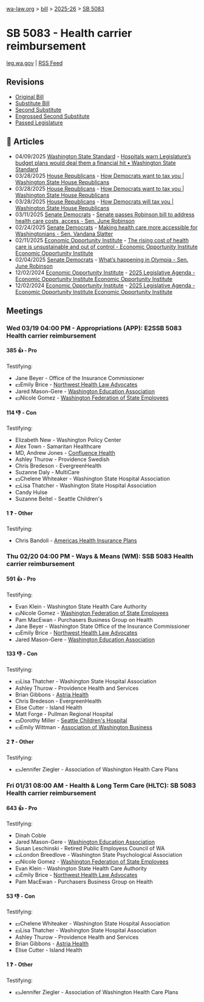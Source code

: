 [wa-law.org](/) > [bill](/bill/) > [2025-26](/bill/2025-26/) > [SB 5083](/bill/2025-26/sb/5083/)

# SB 5083 - Health carrier reimbursement
[leg.wa.gov](https://app.leg.wa.gov/billsummary?BillNumber=5083&Year=2025&Initiative=false) | [RSS Feed](./rss.xml)

## Revisions
* [Original Bill](1/)
* [Substitute Bill](S/)
* [Second Substitute](S2/)
* [Engrossed Second Substitute](S2.E/)
* [Passed Legislature](S2.PL/)

## 📰 Articles
* 04/09/2025 [Washington State Standard](/org/washington_state_standard/) - [Hospitals warn Legislature’s budget plans would deal them a financial hit • Washington State Standard](https://washingtonstatestandard.com/2025/04/09/hospitals-warn-legislatures-budget-plans-would-deal-them-a-financial-hit/#:~:text=Senate%20Bill%205083)
* 03/28/2025 [House Republicans](/org/house_republicans/) - [How Democrats want to tax you | Washington State House Republicans](http://houserepublicans.wa.gov/how-democrats-want-to-tax-you/#:~:text=Senate%20Bill%205083)
* 03/28/2025 [House Republicans](/org/house_republicans/) - [How Democrats want to tax you | Washington State House Republicans](https://houserepublicans.wa.gov/how-democrats-want-to-tax-you/#:~:text=Senate%20Bill%205083)
* 03/28/2025 [House Republicans](/org/house_republicans/) - [How Democrats will tax you | Washington State House Republicans](https://houserepublicans.wa.gov/how-democrats-will-tax-you/#:~:text=Senate%20Bill%205083%20|%20Insurance%20premiums)
* 03/11/2025 [Senate Democrats](/org/senate_democrats/) - [Senate passes Robinson bill to address health care costs, access - Sen. June Robinson](https://senatedemocrats.wa.gov/robinson/2025/03/11/senate-passes-robinson-bill-to-address-health-care-costs-access/#:~:text=Senate%20Bill%205083)
* 02/24/2025 [Senate Democrats](/org/senate_democrats/) - [Making health care more accessible for Washingtonians - Sen. Vandana Slatter](https://senatedemocrats.wa.gov/slatter/2025/02/24/making-health-care-more-accessible-for-washingtonians/#:~:text=SB%205083)
* 02/11/2025 [Economic Opportunity Institute](/org/economic_opportunity_institute/) - [The rising cost of health care is unsustainable and out of control - Economic Opportunity Institute Economic Opportunity Institute](https://www.opportunityinstitute.org/blog/post/health-care-costs-unsustainable-out-of-control/#:~:text=Senate%20Bill%205083)
* 02/04/2025 [Senate Democrats](/org/senate_democrats/) - [What’s happening in Olympia - Sen. June Robinson](https://senatedemocrats.wa.gov/robinson/2025/02/04/whats-happening-in-olympia/#:~:text=Senate%20Bill%205083)
* 12/02/2024 [Economic Opportunity Institute](/org/economic_opportunity_institute/) - [2025 Legislative Agenda - Economic Opportunity Institute Economic Opportunity Institute](https://www.opportunityinstitute.org/2025-legislative-agenda/#:~:text=Senate%20Bill%205083)
* 12/02/2024 [Economic Opportunity Institute](/org/economic_opportunity_institute/) - [2025 Legislative Agenda - Economic Opportunity Institute Economic Opportunity Institute](https://www.opportunityinstitute.org/current-projects__trashed/2025-legislative-agenda/#:~:text=Senate%20Bill%205083)

## Meetings
### Wed 03/19 04:00 PM - Appropriations (APP): E2SSB 5083 Health carrier reimbursement
#### 385 👍 - Pro
Testifying:
* Jane Beyer - Office of the Insurance Commissioner
* 💵Emily Brice - [Northwest Health Law Advocates](/org/northwest_health_law_advocates/)
* Jared Mason-Gere - [Washington Education Association](/org/washington_education_association/)
* 💵Nicole Gomez - [Washington Federation of State Employees](/org/washington_federation_of_state_employees/)

#### 114 👎 - Con
Testifying:
* Elizabeth New - Washington Policy Center
* Alex Town - Samaritan Healthcare
* MD, Andrew Jones - [Confluence Health](/org/confluence_health/)
* Ashley Thurow - Providence Swedish
* Chris Bredeson - EvergreenHealth
* Suzanne Daly - MultiCare
* 💵Chelene Whiteaker - Washington State Hospital Association
* 💵Lisa Thatcher - Washington State Hospital Association
* Candy Hulse
* Suzanne Beitel - Seattle Children's

#### 1 ❓ - Other
Testifying:
* Chris Bandoli - [Americas Health Insurance Plans](/org/americas_health_insurance_plans/)

### Thu 02/20 04:00 PM - Ways & Means (WM): SSB 5083 Health carrier reimbursement
#### 591 👍 - Pro
Testifying:
* Evan Klein - Washington State Health Care Authority
* 💵Nicole Gomez - [Washington Federation of State Employees](/org/washington_federation_of_state_employees/)
* Pam MacEwan - Purchasers Business Group on Health
* Jane Beyer - Washington State Office of the Insurance Commissioner
* 💵Emily Brice - [Northwest Health Law Advocates](/org/northwest_health_law_advocates/)
* Jared Mason-Gere - [Washington Education Association](/org/washington_education_association/)

#### 133 👎 - Con
Testifying:
* 💵Lisa Thatcher - Washington State Hospital Association
* Ashley Thurow - Providence Health and Services
* Brian Gibbons - [Astria Health](/org/astria_health/)
* Chris Bredeson - EvergreenHealth
* Elise Cutter - Island Health
* Matt Forge - Pullman Regional Hospital
* 💵Dorothy Miller - [Seattle Children's Hospital](/org/seattle_children's_hospital/)
* 💵Emily Wittman - [Association of Washington Business](/org/association_of_washington_business/)

#### 2 ❓ - Other
Testifying:
* 💵Jennifer Ziegler - Association of Washington Health Care Plans

### Fri 01/31 08:00 AM - Health & Long Term Care (HLTC): SB 5083 Health carrier reimbursement
#### 643 👍 - Pro
Testifying:
* Dinah Coble
* Jared Mason-Gere - [Washington Education Association](/org/washington_education_association/)
* Susan Leschinski - Retired Public Employess Council of WA
* 💵London Breedlove - Washington State Psychological Association
* 💵Nicole Gomez - [Washington Federation of State Employees](/org/washington_federation_of_state_employees/)
* Evan Klein - Washington State Health Care Authority
* 💵Emily Brice - [Northwest Health Law Advocates](/org/northwest_health_law_advocates/)
* Pam MacEwan - Purchasers Business Group on Health

#### 53 👎 - Con
Testifying:
* 💵Chelene Whiteaker - Washington State Hospital Association
* 💵Lisa Thatcher - Washington State Hospital Association
* Ashley Thurow - Providence Health and Services
* Brian Gibbons - [Astria Health](/org/astria_health/)
* Elise Cutter - Island Health

#### 1 ❓ - Other
Testifying:
* 💵Jennifer Ziegler - Association of Washington Health Care Plans
